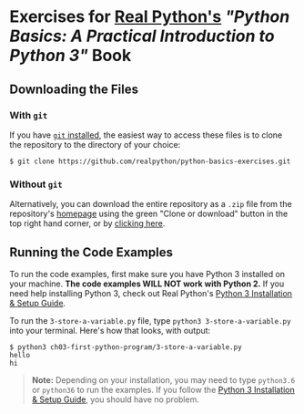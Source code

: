 # Exercises for [Real Python's](https://realpython.com) *"Python Basics: A Practical Introduction to Python 3"* Book

## Downloading the Files

### With `git`

If you have [`git` installed](https://realpython.com/python-git-github-intro/), the easiest way to access these files is to clone the repository to the directory of your choice:

```console
$ git clone https://github.com/realpython/python-basics-exercises.git
```

### Without `git`

Alternatively, you can download the entire repository as a `.zip` file from the repository's [homepage](https://github.com/realpython/python-basics-exercises) using the green "Clone or download" button in the top right hand corner, or by [clicking here](https://github.com/realpython/python-basics-exercises/archive/master.zip).

## Running the Code Examples

To run the code examples, first make sure you have Python 3 installed on your machine. **The code examples WILL NOT work with Python 2.** If you need help installing Python 3, check out Real Python's [Python 3 Installation & Setup Guide](https://realpython.com/installing-python/).

To run the `3-store-a-variable.py` file, type `python3 3-store-a-variable.py` into your terminal. Here's how that looks, with output:

```console
$ python3 ch03-first-python-program/3-store-a-variable.py
hello
hi
```

> **Note:** Depending on your installation, you may need to type `python3.6` or `python36` to run the examples. If you follow the [Python 3 Installation & Setup Guide](https://realpython.com/installing-python/), you should have no problem.
